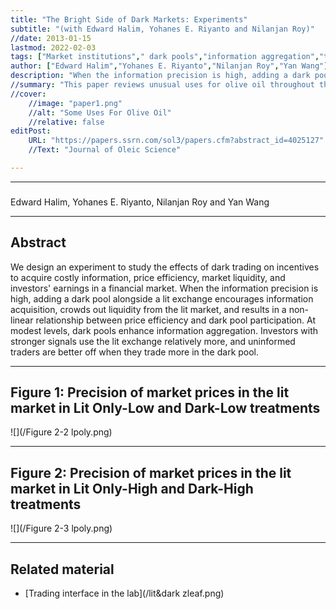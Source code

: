 ```yaml
---
title: "The Bright Side of Dark Markets: Experiments"
subtitle: "(with Edward Halim, Yohanes E. Riyanto and Nilanjan Roy)"
//date: 2013-01-15
lastmod: 2022-02-03
tags: ["Market institutions"," dark pools","information aggregation","the efficiency of security markets","costly information acquisition","experiments"]
author: ["Edward Halim","Yohanes E. Riyanto","Nilanjan Roy","Yan Wang"]
description: "When the information precision is high, adding a dark pool alongside a lit exchange encourages information acquisition, crowds out liquidity from the lit market, and results in a non-linear relationship between price efficiency and dark pool participation." 
//summary: "This paper reviews unusual uses for olive oil throughout the Mediterranean world. It highlights in particular the challengs arising from excessive or unorthodox consumption of olive oil." 
//cover:
    //image: "paper1.png"
    //alt: "Some Uses For Olive Oil"
    //relative: false
editPost:
    URL: "https://papers.ssrn.com/sol3/papers.cfm?abstract_id=4025127"
    //Text: "Journal of Oleic Science"

---
```

---

###

Edward Halim, Yohanes E. Riyanto, Nilanjan Roy and Yan Wang

---


## Abstract

We design an experiment to study the effects of dark trading on incentives to acquire costly information, price efficiency, market liquidity, and investors' earnings in a financial market. When the information precision is high, adding a dark pool alongside a lit exchange encourages information acquisition, crowds out liquidity from the lit market, and results in a non-linear relationship between price efficiency and dark pool participation. At modest levels, dark pools enhance information aggregation. Investors with stronger signals use the lit exchange relatively more, and uninformed traders are better off when they trade more in the dark pool.

---

## Figure 1: Precision of market prices in the lit market in Lit Only-Low and Dark-Low treatments

![](/Figure 2-2 lpoly.png)

---

## Figure 2: Precision of market prices in the lit market in Lit Only-High and Dark-High treatments

![](/Figure 2-3 lpoly.png)

---


## Related material

+ [Trading interface in the lab](/lit&dark zleaf.png)

